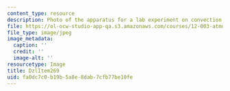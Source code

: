 ```yaml
---
content_type: resource
description: Photo of the apparatus for a lab experiment on convection.
file: https://ol-ocw-studio-app-qa.s3.amazonaws.com/courses/12-003-atmosphere-ocean-and-climate-dynamics-fall-2008/fa0dc7c0b19b5a8e8dab7cfb77be10fe_DzlItem269.jpg
file_type: image/jpeg
image_metadata:
  caption: ''
  credit: ''
  image-alt: ''
resourcetype: Image
title: DzlItem269
uid: fa0dc7c0-b19b-5a8e-8dab-7cfb77be10fe
---
```

